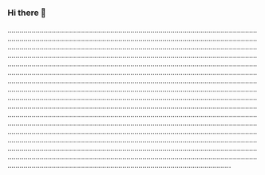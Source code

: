 ### Hi there 👋

...............................................................................................................................................................................................................................................................................................................................................................................................................................................................................................................................................................................................................................................................................................................................................................................................................................................................................................................................................................................................................................................................................................................................................................................................................................................................................................................................................................................................................................................................................................................................................................................................................................................................................................................................................................................................................................................................................................................................................................................................................................................................................................................................................................................